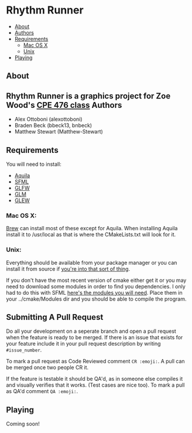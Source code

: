 Rhythm Runner
=============
- [About](#about)
- [Authors](#authors)
- [Requirements](#requirements)
   - [Mac OS X](#mac-os-x)
   - [Unix](#unix)
- [Playing](#playing)

About
-----
Rhythm Runner is a graphics project for Zoe Wood's [CPE 476 class](http://users.csc.calpoly.edu/~zwood/teaching/csc476/index.html)
Authors
-------
- Alex Ottoboni (alexottoboni)
- Braden Beck (bbeck13, bnbeck)
- Matthew Stewart (Matthew-Stewart)

Requirements
------------
You will need to install:

- [Aquila](http://aquila-dsp.org/download/)
- [SFML](https://www.sfml-dev.org/download.php)
- [GLFW](http://www.glfw.org/)
- [GLM](http://glm.g-truc.net/0.9.8/index.html)
- [GLEW](http://glew.sourceforge.net/)

### Mac OS X:
[Brew](http://brew.sh) can install most of these except for Aquila. When installing
Aquila install it to /usr/local as that is where the CMakeLists.txt will look for it.
### Unix:
Everything should be available from your package manager or you can install it from source
if [you're into that sort of thing](https://stallman.org/).

If you don't have the most recent version of cmake either get it or you may need to
download some modules in order to find you dependencies. I only had to do this with SFML
[here's the modules you will need](https://github.com/SFML/SFML/tree/master/cmake/Modules).
Place them in your ../cmake/Modules dir and you should be able to compile the program.

Submitting A Pull Request
-------------------------
Do all your development on a seperate branch and open a pull request when the
feature is ready to be merged. If there is an issue that exists for your feature
include it in your pull request description by writing `#issue_number`.

To mark a pull request as Code Reviewed comment `CR :emoji:`.
A pull can be merged once two people CR it.

If the feature is testable it should be QA'd, as in someone else compiles it
and visually verifies that it works. (Test cases are nice too).
To mark a pull as QA'd comment `QA :emoji:`.

Playing
-------
Coming soon!
